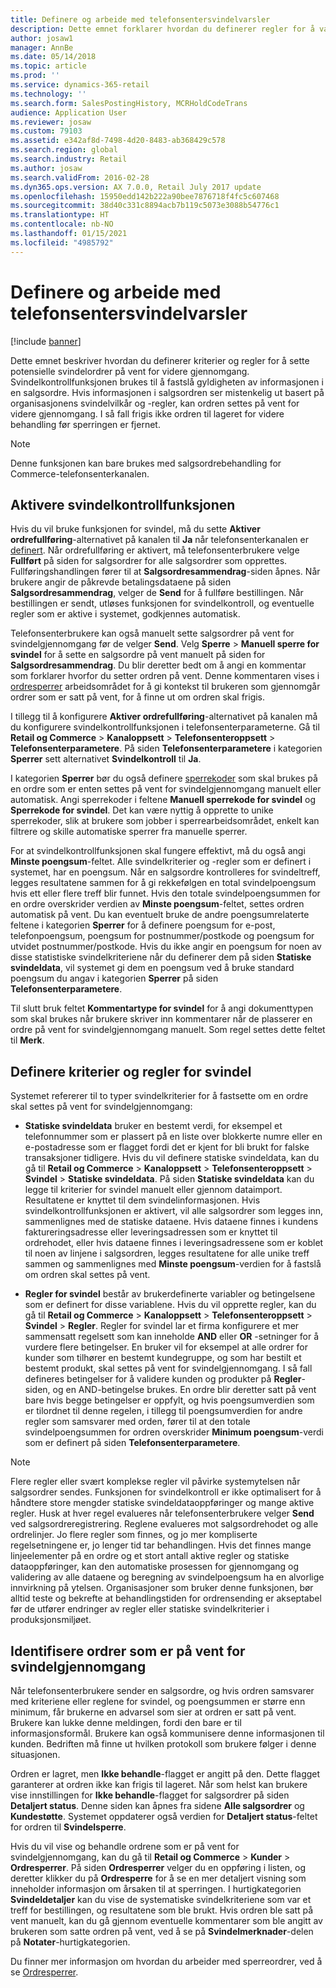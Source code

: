```yaml
---
title: Definere og arbeide med telefonsentersvindelvarsler
description: Dette emnet forklarer hvordan du definerer regler for å varsle kundeservicerepresentanter om potensiell falsk informasjon når ordrer behandles. Du kan definere spesifikke koder som brukes til å sette mistenkelige ordrer på vent automatisk eller manuelt.
author: josaw1
manager: AnnBe
ms.date: 05/14/2018
ms.topic: article
ms.prod: ''
ms.service: dynamics-365-retail
ms.technology: ''
ms.search.form: SalesPostingHistory, MCRHoldCodeTrans
audience: Application User
ms.reviewer: josaw
ms.custom: 79103
ms.assetid: e342af8d-7498-4d20-8483-ab368429c578
ms.search.region: global
ms.search.industry: Retail
ms.author: josaw
ms.search.validFrom: 2016-02-28
ms.dyn365.ops.version: AX 7.0.0, Retail July 2017 update
ms.openlocfilehash: 15950edd142b222a90bee7876718f4fc5c607468
ms.sourcegitcommit: 38d40c331c8894acb7b119c5073e3088b54776c1
ms.translationtype: HT
ms.contentlocale: nb-NO
ms.lasthandoff: 01/15/2021
ms.locfileid: "4985792"
---
```

# <a name="set-up-and-work-with-call-center-fraud-alerts"></a>Definere og arbeide med telefonsentersvindelvarsler

[!include [banner](includes/banner.md)]

Dette emnet beskriver hvordan du definerer kriterier og regler for å sette potensielle svindelordrer på vent for videre gjennomgang. Svindelkontrollfunksjonen brukes til å fastslå gyldigheten av informasjonen i en salgsordre. Hvis informasjonen i salgsordren ser mistenkelig ut basert på organisasjonens svindelvilkår og -regler, kan ordren settes på vent for videre gjennomgang. I så fall frigis ikke ordren til lageret for videre behandling før sperringen er fjernet.

> [!NOTE]
> Denne funksjonen kan bare brukes med salgsordrebehandling for Commerce-telefonsenterkanalen.

## <a name="turning-on-the-fraud-check-feature"></a>Aktivere svindelkontrollfunksjonen

Hvis du vil bruke funksjonen for svindel, må du sette **Aktiver ordrefullføring**-alternativet på kanalen til **Ja** når telefonsenterkanalen er [definert](https://docs.microsoft.com/dynamics365/unified-operations/retail/set-up-order-processing-options). Når ordrefullføring er aktivert, må telefonsenterbrukere velge **Fullført** på siden for salgsordrer for alle salgsordrer som opprettes. Fullføringshandlingen fører til at **Salgsordresammendrag**-siden åpnes. Når brukere angir de påkrevde betalingsdataene på siden **Salgsordresammendrag**, velger de **Send** for å fullføre bestillingen. Når bestillingen er sendt, utløses funksjonen for svindelkontroll, og eventuelle regler som er aktive i systemet, godkjennes automatisk.

Telefonsenterbrukere kan også manuelt sette salgsordrer på vent for svindelgjennomgang før de velger **Send**. Velg **Sperre** \> **Manuell sperre for svindel** for å sette en salgsordre på vent manuelt på siden for **Salgsordresammendrag**. Du blir deretter bedt om å angi en kommentar som forklarer hvorfor du setter ordren på vent. Denne kommentaren vises i [ordresperrer](https://docs.microsoft.com/dynamics365/unified-operations/retail/work-with-order-holds) arbeidsområdet for å gi kontekst til brukeren som gjennomgår ordrer som er satt på vent, for å finne ut om ordren skal frigis.

I tillegg til å konfigurere **Aktiver ordrefullføring**-alternativet på kanalen må du konfigurere svindelkontrollfunksjonen i telefonsenterparameterne. Gå til **Retail og Commerce** \> **Kanaloppsett** \> **Telefonsenteroppsett** \> **Telefonsenterparametere**. På siden **Telefonsenterparametere** i kategorien **Sperrer** sett alternativet **Svindelkontroll** til **Ja**.

I kategorien **Sperrer** bør du også definere [sperrekoder](https://docs.microsoft.com/dynamics365/unified-operations/retail/work-with-order-holds) som skal brukes på en ordre som er enten settes på vent for svindelgjennomgang manuelt eller automatisk. Angi sperrekoder i feltene **Manuell sperrekode for svindel** og **Sperrekode for svindel**. Det kan være nyttig å opprette to unike sperrekoder, slik at brukere som jobber i sperrearbeidsområdet, enkelt kan filtrere og skille automatiske sperrer fra manuelle sperrer.

For at svindelkontrollfunksjonen skal fungere effektivt, må du også angi **Minste poengsum**-feltet. Alle svindelkriterier og -regler som er definert i systemet, har en poengsum. Når en salgsordre kontrolleres for svindeltreff, legges resultatene sammen for å gi rekkefølgen en total svindelpoengsum hvis ett eller flere treff blir funnet. Hvis den totale svindelpoengsummen for en ordre overskrider verdien av **Minste poengsum**-feltet, settes ordren automatisk på vent. Du kan eventuelt bruke de andre poengsumrelaterte feltene i kategorien **Sperrer** for å definere poengsum for e-post, telefonpoengsum, poengsum for postnummer/postkode og poengsum for utvidet postnummer/postkode. Hvis du ikke angir en poengsum for noen av disse statistiske svindelkriteriene når du definerer dem på siden **Statiske svindeldata**, vil systemet gi dem en poengsum ved å bruke standard poengsum du angav i kategorien **Sperrer** på siden **Telefonsenterparametere**.

Til slutt bruk feltet **Kommentartype for svindel** for å angi dokumenttypen som skal brukes når brukere skriver inn kommentarer når de plasserer en ordre på vent for svindelgjennomgang manuelt. Som regel settes dette feltet til **Merk**.

## <a name="defining-fraud-criteria-and-rules"></a>Definere kriterier og regler for svindel

Systemet refererer til to typer svindelkriterier for å fastsette om en ordre skal settes på vent for svindelgjennomgang:

- **Statiske svindeldata** bruker en bestemt verdi, for eksempel et telefonnummer som er plassert på en liste over blokkerte numre eller en e-postadresse som er flagget fordi det er kjent for bli brukt for falske transaksjoner tidligere. Hvis du vil definere statiske svindeldata, kan du gå til **Retail og Commerce** \> **Kanaloppsett** \> **Telefonsenteroppsett** \> **Svindel** \> **Statiske svindeldata**. På siden **Statiske svindeldata** kan du legge til kriterier for svindel manuelt eller gjennom dataimport. Resultatene er knyttet til dem svindelinformasjonen. Hvis svindelkontrollfunksjonen er aktivert, vil alle salgsordrer som legges inn, sammenlignes med de statiske dataene. Hvis dataene finnes i kundens faktureringsadresse eller leveringsadressen som er knyttet til ordrehodet, eller hvis dataene finnes i leveringsadressene som er koblet til noen av linjene i salgsordren, legges resultatene for alle unike treff sammen og sammenlignes med **Minste poengsum**-verdien for å fastslå om ordren skal settes på vent.

- **Regler for svindel** består av brukerdefinerte variabler og betingelsene som er definert for disse variablene. Hvis du vil opprette regler, kan du gå til **Retail og Commerce** \> **Kanaloppsett** \> **Telefonsenteroppsett** \> **Svindel** \> **Regler**. Regler for svindel lar et firma konfigurere et mer sammensatt regelsett som kan inneholde **AND** eller **OR** -setninger for å vurdere flere betingelser. En bruker vil for eksempel at alle ordrer for kunder som tilhører en bestemt kundegruppe, og som har bestilt et bestemt produkt, skal settes på vent for svindelgjennomgang. I så fall defineres betingelser for å validere kunden og produkter på **Regler**-siden, og en AND-betingelse brukes. En ordre blir deretter satt på vent bare hvis begge betingelser er oppfylt, og hvis poengsumverdien som er tilordnet til denne regelen, i tillegg til poengsumverdien for andre regler som samsvarer med orden, fører til at den totale svindelpoengsummen for ordren overskrider **Minimum poengsum**-verdi som er definert på siden **Telefonsenterparametere**.

> [!NOTE]
> Flere regler eller svært komplekse regler vil påvirke systemytelsen når salgsordrer sendes. Funksjonen for svindelkontroll er ikke optimalisert for å håndtere store mengder statiske svindeldataoppføringer og mange aktive regler. Husk at hver regel evalueres når telefonsenterbrukere velger **Send** ved salgsordreregistrering. Reglene evalueres mot salgsordrehodet og alle ordrelinjer. Jo flere regler som finnes, og jo mer kompliserte regelsetningene er, jo lenger tid tar behandlingen. Hvis det finnes mange linjeelementer på en ordre og et stort antall aktive regler og statiske dataoppføringer, kan den automatiske prosessen for gjennomgang og validering av alle dataene og beregning av svindelpoengsum ha en alvorlige innvirkning på ytelsen. Organisasjoner som bruker denne funksjonen, bør alltid teste og bekrefte at behandlingstiden for ordrensending er akseptabel før de utfører endringer av regler eller statiske svindelkriterier i produksjonsmiljøet.

## <a name="identifying-orders-that-are-on-hold-for-fraud-review"></a>Identifisere ordrer som er på vent for svindelgjennomgang

Når telefonsenterbrukere sender en salgsordre, og hvis ordren samsvarer med kriteriene eller reglene for svindel, og poengsummen er større enn minimum, får brukerne en advarsel som sier at ordren er satt på vent. Brukere kan lukke denne meldingen, fordi den bare er til informasjonsformål. Brukere kan også kommunisere denne informasjonen til kunden. Bedriften må finne ut hvilken protokoll som brukere følger i denne situasjonen.

Ordren er lagret, men **Ikke behandle**-flagget er angitt på den. Dette flagget garanterer at ordren ikke kan frigis til lageret. Når som helst kan brukere vise innstillingen for **Ikke behandle**-flagget for salgsordrer på siden **Detaljert status**. Denne siden kan åpnes fra sidene **Alle salgsordrer** og **Kundestøtte**. Systemet oppdaterer også verdien for **Detaljert status**-feltet for ordren til **Svindelsperre**.

Hvis du vil vise og behandle ordrene som er på vent for svindelgjennomgang, kan du gå til **Retail og Commerce** \> **Kunder** \> **Ordresperrer**. På siden **Ordresperrer** velger du en oppføring i listen, og deretter klikker du på **Ordresperre** for å se en mer detaljert visning som inneholder informasjon om årsaken til at sperringen. I hurtigkategorien **Svindeldetaljer** kan du vise de systematiske svindelkriteriene som var et treff for bestillingen, og resultatene som ble brukt. Hvis ordren ble satt på vent manuelt, kan du gå gjennom eventuelle kommentarer som ble angitt av brukeren som satte ordren på vent, ved å se på **Svindelmerknader**-delen på **Notater**-hurtigkategorien.

Du finner mer informasjon om hvordan du arbeider med sperreordrer, ved å se [Ordresperrer](https://docs.microsoft.com/dynamics365/unified-operations/retail/work-with-order-holds).

